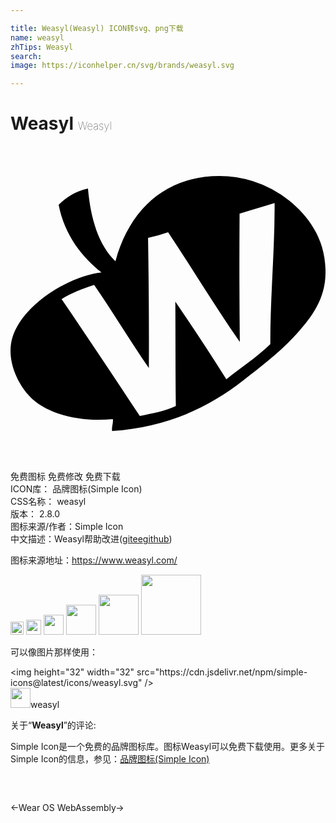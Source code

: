 ```yaml
---

title: Weasyl(Weasyl) ICON转svg、png下载
name: weasyl
zhTips: Weasyl
search: 
image: https://iconhelper.cn/svg/brands/weasyl.svg

---
```


# Weasyl  <small style="font-size: 60%;font-weight: 100">Weasyl</small>

<div id="svg" class="svg-wrap">
<svg role="img" xmlns="http://www.w3.org/2000/svg" viewBox="0 0 24 24"><title>Weasyl icon</title><path d="M21.23 4.156a8.488 8.488 0 0 0-5.871-1.857c-3.766.243-6.324 2.662-7.364 6.481-1.28-1.224-1.892-3.238-2.093-5.54-1.02.215-1.658.702-2.233 1.237.445 2.316 1.802 4.015 3.264 5.158-2.559.317-5.99 2.442-6.771 4.904-.507 1.598.258 3.415 1.283 4.52 1.237 1.333 3.75 1.998 6.355 1.754.037.362-.104.536-.058.907 4.067-.306 7.174-1.646 10.04-3.894 1.119-.877 2.659-2.037 3.756-3.227 1.101-1.192 2.296-2.578 2.443-4.52.21-2.79-1.236-4.694-2.751-5.923zm-1.434 10.938c-1.035 1.001-2.241 1.797-3.351 2.675-1.249-1.987-2.583-3.984-3.887-5.917.017 2.63.006 5.432.04 7.957-.78.381-1.789.558-2.744.763-1.935-2.917-3.968-5.99-5.961-8.908.693-.447 1.627-.785 2.478-1.075 1.419 2.05 2.729 4.253 4.171 6.333.019-3.113-.009-6.673-.061-9.919a14.175 14.175 0 0 0 1.527-.434c1.813 2.721 3.553 5.628 5.464 8.359a547.35 547.35 0 0 1-.018-9.768c.858-.282 1.803-.535 2.669-.809.02 3.499-.338 7.128-.327 10.743z"/></svg>
</div>
<detail full-name='weasyl'></detail>

<div class="detail-page">
<p>
<span><span class="badge-success badge">免费图标</span> <span class="badge-success badge">免费修改</span>  <span class="badge-success badge">免费下载</span> </span>
<br/>
<span>
ICON库：
<span class="badge-secondary badge">品牌图标(Simple Icon)</span> 
</span>
<br/>
<span>
CSS名称：
<span class="badge-secondary badge">weasyl</span> 
</span>

<br/>
<span>
版本：
<span class="badge-secondary badge">2.8.0</span> 
</span>
<br/>
<span>图标来源/作者：<span class="badge-light badge">Simple Icon</span></span> 
<br/>
<span class="zh-detail">中文描述：<span class="badge-primary badge">Weasyl</span><span class="help-link"><span>帮助改进</span>(<a href="https://gitee.com/liuwave/icon-helper/edit/master/json/brands/weasyl.json" target="_blank" rel="noopener noreferrer">gitee</a><a href="https://github.com/liuwave/icon-helper/edit/master/json/brands/weasyl.json" target="_blank" rel="noopener noreferrer">github</a></span>)</span><br/>
</p>
</div><div class="description description alert alert-light"><p>图标来源地址：<a href="https://www.weasyl.com/" target="_blank" rel="noopener noreferrer">https://www.weasyl.com/</a></p></div>
<div class="alert alert-dark">
<img height="21" width="21" src="https://cdn.jsdelivr.net/npm/simple-icons@latest/icons/weasyl.svg" />
<img height="24" width="24" src="https://cdn.jsdelivr.net/npm/simple-icons@latest/icons/weasyl.svg" />
<img height="32" width="32" src="https://cdn.jsdelivr.net/npm/simple-icons@latest/icons/weasyl.svg" />
<img height="48" width="48" src="https://cdn.jsdelivr.net/npm/simple-icons@latest/icons/weasyl.svg" />
<img height="64" width="64" src="https://cdn.jsdelivr.net/npm/simple-icons@latest/icons/weasyl.svg" />
<img height="96" width="96" src="https://cdn.jsdelivr.net/npm/simple-icons@latest/icons/weasyl.svg" />

</div>
<div>
  <p>可以像图片那样使用：    
  </p>
  <div class="alert alert-primary" style="font-size: 14px">
    &lt;img height="32" width="32" src="https://cdn.jsdelivr.net/npm/simple-icons@latest/icons/weasyl.svg" /&gt;
    <copy-btn content='<img height="32" width="32" src="https://cdn.jsdelivr.net/npm/simple-icons@latest/icons/weasyl.svg" />'></copy-btn>
  </div>
  <div class="alert alert-secondary">
    <img height="32" width="32" src="https://cdn.jsdelivr.net/npm/simple-icons@latest/icons/weasyl.svg" />weasyl
    <copy-btn content="weasyl" btn-title="复制图标名称"></copy-btn>
  </div>
</div>
<div class="icon-detail__container">
<p>关于“<b>Weasyl</b>”的评论:</p>
</div>
<Vssue title="关于“Weasyl”的评论" />
<div><p>Simple Icon是一个免费的品牌图标库。图标Weasyl可以免费下载使用。更多关于  Simple Icon的信息，参见：<a target="_blank" href="https://iconhelper.cn/brands.html">品牌图标(Simple Icon)</a>
</p></div>


<div style="padding:2rem 0 " class="page-nav"><p class="inner"><span class="prev">←<router-link to="/icon/wear-os.html">Wear OS</router-link></span> <span class="next"><router-link to="/icon/webassembly.html">WebAssembly</router-link>→</span></p></div>
